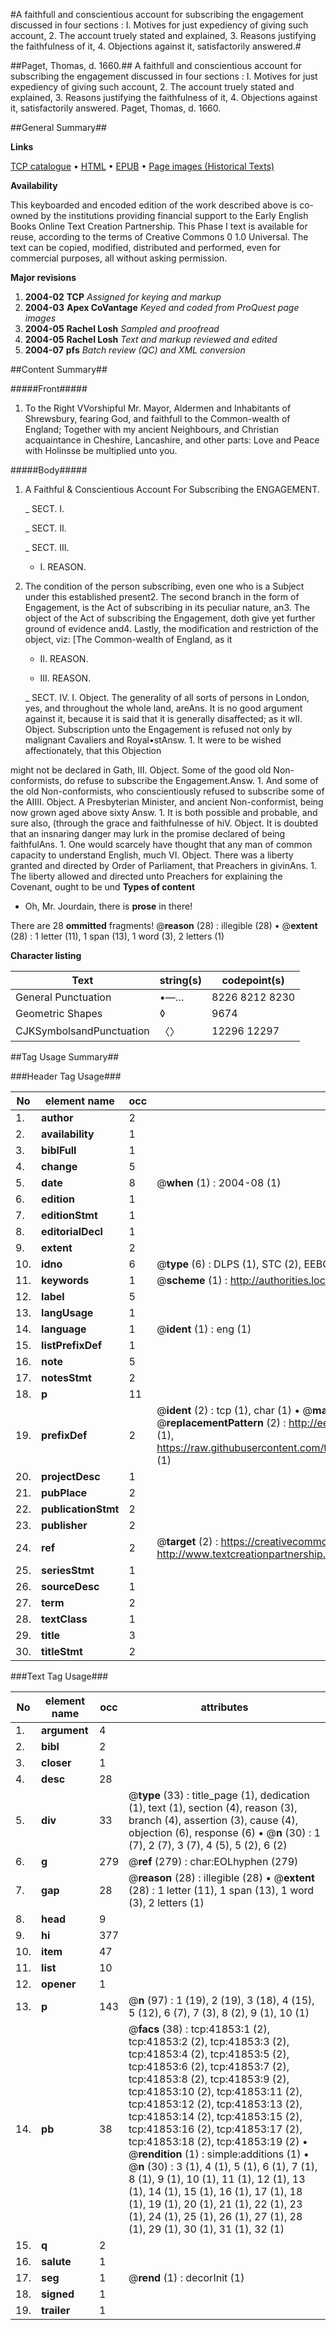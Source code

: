 #A faithfull and conscientious account for subscribing the engagement discussed in four sections : I. Motives for just expediency of giving such account, 2. The account truely stated and explained, 3. Reasons justifying the faithfulness of it, 4. Objections against it, satisfactorily answered.#

##Paget, Thomas, d. 1660.##
A faithfull and conscientious account for subscribing the engagement discussed in four sections : I. Motives for just expediency of giving such account, 2. The account truely stated and explained, 3. Reasons justifying the faithfulness of it, 4. Objections against it, satisfactorily answered.
Paget, Thomas, d. 1660.

##General Summary##

**Links**

[TCP catalogue](http://www.ota.ox.ac.uk/tcp/)  • 
[HTML](http://tei.it.ox.ac.uk/tcp/Texts-HTML/free/A40/A40767.html)  • 
[EPUB](http://tei.it.ox.ac.uk/tcp/Texts-EPUB/free/A40/A40767.epub) • 
[Page images (Historical Texts)](https://data.historicaltexts.jisc.ac.uk/view?pubId=eebo-08793748e&pageId=eebo-08793748e-41853-1)

**Availability**

This keyboarded and encoded edition of the
	       work described above is co-owned by the institutions
	       providing financial support to the Early English Books
	       Online Text Creation Partnership. This Phase I text is
	       available for reuse, according to the terms of Creative
	       Commons 0 1.0 Universal. The text can be copied,
	       modified, distributed and performed, even for
	       commercial purposes, all without asking permission.

**Major revisions**

1. __2004-02__ __TCP__ *Assigned for keying and markup*
1. __2004-03__ __Apex CoVantage__ *Keyed and coded from ProQuest page images*
1. __2004-05__ __Rachel Losh__ *Sampled and proofread*
1. __2004-05__ __Rachel Losh__ *Text and markup reviewed and edited*
1. __2004-07__ __pfs__ *Batch review (QC) and XML conversion*

##Content Summary##

#####Front#####

1. To the Right VVorshipful Mr. Mayor, Aldermen and Inhabitants of Shrewsbury, fearing God, and faithfull to the Common-wealth of England; Together with my ancient Neighbours, and Christian acquaintance in Cheshire, Lancashire, and other parts: Love and Peace with Holinsse be multiplied unto you.

#####Body#####

1. A Faithful & Conscientious Account For Subscribing the ENGAGEMENT.

    _ SECT. I.

    _ SECT. II.

    _ SECT. III.

      * I. REASON.
1. The condition of the person subscribing, even one who is a Subject under this established present2. The second branch in the form of Engagement, is the Act of subscribing in its peculiar nature, an3. The object of the Act of subscribing the Engagement, doth give yet further ground of evidence and4. Lastly, the modification and restriction of the object, viz: [The Common-wealth of England, as it
      * II. REASON.

      * III. REASON.

    _ SECT. IV.
I. Object. The generality of all sorts of persons in London, yes, and throughout the whole land, areAns. It is no good argument against it, because it is said that it is generally disaffected; as it wII. Object. Subscription unto the Engagement is refused not only by malignant Cavaliers and Royal•stAnsw. 1. It were to be wished affectionately, that this Objection



might not be declared in Gath, III. Object. Some of the good old Non-conformists, do refuse to subscribe the Engagement.Answ. 1. And some of the old Non-conformists, who conscientiously refused to subscribe some of the AIIII. Object. A Presbyterian Minister, and ancient Non-conformist, being now grown aged above sixty Answ. 1. It is both possible and probable, and sure also, (through the grace and faithfulnesse of hiV. Object. It is doubted that an insnaring danger may lurk in the promise declared of being faithfulAns. 1. One would scarcely have thought that any man of common capacity to understand English, much VI. Object. There was a liberty granted and directed by Order of Parliament, that Preachers in givinAns. 1. The liberty allowed and directed unto Preachers for explaining the Covenant, ought to be und
**Types of content**

  * Oh, Mr. Jourdain, there is **prose** in there!

There are 28 **ommitted** fragments! 
 @__reason__ (28) : illegible (28)  •  @__extent__ (28) : 1 letter (11), 1 span (13), 1 word (3), 2 letters (1)

**Character listing**


|Text|string(s)|codepoint(s)|
|---|---|---|
|General Punctuation|•—…|8226 8212 8230|
|Geometric Shapes|◊|9674|
|CJKSymbolsandPunctuation|〈〉|12296 12297|

##Tag Usage Summary##

###Header Tag Usage###

|No|element name|occ|attributes|
|---|---|---|---|
|1.|__author__|2||
|2.|__availability__|1||
|3.|__biblFull__|1||
|4.|__change__|5||
|5.|__date__|8| @__when__ (1) : 2004-08 (1)|
|6.|__edition__|1||
|7.|__editionStmt__|1||
|8.|__editorialDecl__|1||
|9.|__extent__|2||
|10.|__idno__|6| @__type__ (6) : DLPS (1), STC (2), EEBO-CITATION (1), OCLC (1), VID (1)|
|11.|__keywords__|1| @__scheme__ (1) : http://authorities.loc.gov/ (1)|
|12.|__label__|5||
|13.|__langUsage__|1||
|14.|__language__|1| @__ident__ (1) : eng (1)|
|15.|__listPrefixDef__|1||
|16.|__note__|5||
|17.|__notesStmt__|2||
|18.|__p__|11||
|19.|__prefixDef__|2| @__ident__ (2) : tcp (1), char (1)  •  @__matchPattern__ (2) : ([0-9\-]+):([0-9IVX]+) (1), (.+) (1)  •  @__replacementPattern__ (2) : http://eebo.chadwyck.com/downloadtiff?vid=$1&page=$2 (1), https://raw.githubusercontent.com/textcreationpartnership/Texts/master/tcpchars.xml#$1 (1)|
|20.|__projectDesc__|1||
|21.|__pubPlace__|2||
|22.|__publicationStmt__|2||
|23.|__publisher__|2||
|24.|__ref__|2| @__target__ (2) : https://creativecommons.org/publicdomain/zero/1.0/ (1), http://www.textcreationpartnership.org/docs/. (1)|
|25.|__seriesStmt__|1||
|26.|__sourceDesc__|1||
|27.|__term__|2||
|28.|__textClass__|1||
|29.|__title__|3||
|30.|__titleStmt__|2||


###Text Tag Usage###

|No|element name|occ|attributes|
|---|---|---|---|
|1.|__argument__|4||
|2.|__bibl__|2||
|3.|__closer__|1||
|4.|__desc__|28||
|5.|__div__|33| @__type__ (33) : title_page (1), dedication (1), text (1), section (4), reason (3), branch (4), assertion (3), cause (4), objection (6), response (6)  •  @__n__ (30) : 1 (7), 2 (7), 3 (7), 4 (5), 5 (2), 6 (2)|
|6.|__g__|279| @__ref__ (279) : char:EOLhyphen (279)|
|7.|__gap__|28| @__reason__ (28) : illegible (28)  •  @__extent__ (28) : 1 letter (11), 1 span (13), 1 word (3), 2 letters (1)|
|8.|__head__|9||
|9.|__hi__|377||
|10.|__item__|47||
|11.|__list__|10||
|12.|__opener__|1||
|13.|__p__|143| @__n__ (97) : 1 (19), 2 (19), 3 (18), 4 (15), 5 (12), 6 (7), 7 (3), 8 (2), 9 (1), 10 (1)|
|14.|__pb__|38| @__facs__ (38) : tcp:41853:1 (2), tcp:41853:2 (2), tcp:41853:3 (2), tcp:41853:4 (2), tcp:41853:5 (2), tcp:41853:6 (2), tcp:41853:7 (2), tcp:41853:8 (2), tcp:41853:9 (2), tcp:41853:10 (2), tcp:41853:11 (2), tcp:41853:12 (2), tcp:41853:13 (2), tcp:41853:14 (2), tcp:41853:15 (2), tcp:41853:16 (2), tcp:41853:17 (2), tcp:41853:18 (2), tcp:41853:19 (2)  •  @__rendition__ (1) : simple:additions (1)  •  @__n__ (30) : 3 (1), 4 (1), 5 (1), 6 (1), 7 (1), 8 (1), 9 (1), 10 (1), 11 (1), 12 (1), 13 (1), 14 (1), 15 (1), 16 (1), 17 (1), 18 (1), 19 (1), 20 (1), 21 (1), 22 (1), 23 (1), 24 (1), 25 (1), 26 (1), 27 (1), 28 (1), 29 (1), 30 (1), 31 (1), 32 (1)|
|15.|__q__|2||
|16.|__salute__|1||
|17.|__seg__|1| @__rend__ (1) : decorInit (1)|
|18.|__signed__|1||
|19.|__trailer__|1||
